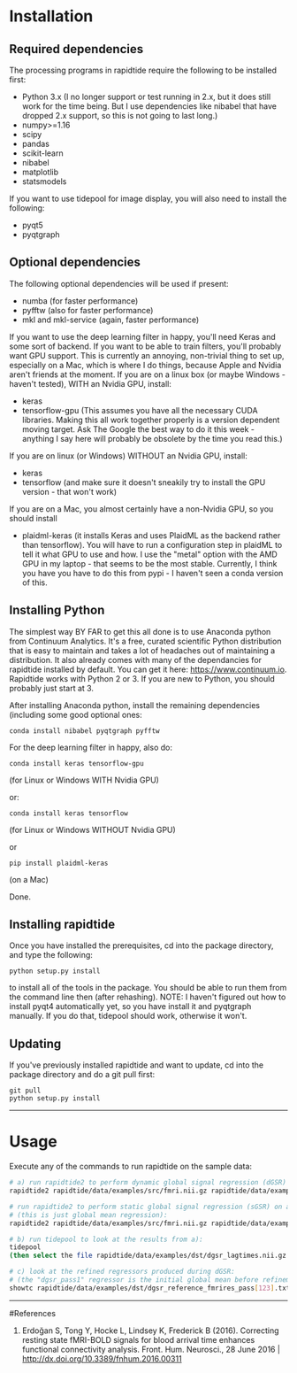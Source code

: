 # Installation


## Required dependencies
The processing programs in rapidtide require the following to be installed first:

* Python 3.x (I no longer support or test running in 2.x, but it does still work for the time being.  But I use dependencies like nibabel that have dropped 2.x support, so this is not going to last long.)
* numpy>=1.16
* scipy
* pandas
* scikit-learn
* nibabel
* matplotlib
* statsmodels

If you want to use tidepool for image display, you will also need to install the following:

* pyqt5
* pyqtgraph


## Optional dependencies
The following optional dependencies will be used if present:

* numba (for faster performance)
* pyfftw (also for faster performance)
* mkl and mkl-service (again, faster performance)

If you want to use the deep learning filter in happy, you'll need Keras and some sort of backend.  If you want to be able to train filters, you'll probably want GPU support.  This is currently an annoying, non-trivial thing to set up, especially on a Mac, which is where I do things, because Apple and Nvidia aren't friends at the moment.
If you are on a linux box (or maybe Windows - haven't tested), WITH an Nvidia GPU, install:

* keras
* tensorflow-gpu (This assumes you have all the necessary CUDA libraries.  Making this all work together properly is a version dependent moving target.  Ask The Google the best way to do it this week - anything I say here will probably be obsolete by the time you read this.)

If you are on linux (or Windows) WITHOUT an Nvidia GPU, install:
* keras
* tensorflow (and make sure it doesn't sneakily try to install the GPU version - that won't work)

If you are on a Mac, you almost certainly have a non-Nvidia GPU, so you should install

* plaidml-keras (it installs Keras and uses PlaidML as the backend rather than tensorflow).  You will have to run a configuration step in plaidML to tell it what GPU to use and how.  I use the "metal" option with the AMD GPU in my laptop - that seems to be the most stable.  Currently, I think you have you have to do this from pypi - I haven't seen a conda version of this.
 
 
## Installing Python
The simplest way BY FAR to get this all done is to use Anaconda python from Continuum Analytics.  It's a free, curated scientific Python distribution that is easy to maintain and takes a lot of headaches out of maintaining a distribution. It also already comes with many of the dependancies for rapidtide installed by default. You can get it here: https://www.continuum.io.  Rapidtide works with Python 2 or 3.  If you are new to Python, you should probably just start at 3.

After installing Anaconda python, install the remaining dependencies (including some good optional ones:

```
conda install nibabel pyqtgraph pyfftw 
```

For the deep learning filter in happy, also do:

```
conda install keras tensorflow-gpu
```
(for Linux or Windows WITH Nvidia GPU)

or:

```
conda install keras tensorflow
```
(for Linux or Windows WITHOUT Nvidia GPU)

or

```
pip install plaidml-keras
```
(on a Mac)


Done.


## Installing rapidtide
Once you have installed the prerequisites, cd into the package directory, and type the following:

```
python setup.py install
```
to install all of the tools in the package.  You should be able to run them from the command line
then (after rehashing).  NOTE: I haven't figured out how to install pyqt4 automatically yet, so you
have install it and pyqtgraph manually.  If you do that, tidepool should work, otherwise it won't.

## Updating

If you've previously installed rapidtide and want to update, cd into the package directory and do a git pull first:

```
git pull
python setup.py install
```

------------
# Usage

Execute any of the commands to run rapidtide on the sample data:

```bash
# a) run rapidtide2 to perform dynamic global signal regression (dGSR) on an fMRI file[1]:
rapidtide2 rapidtide/data/examples/src/fmri.nii.gz rapidtide/data/examples/dst/dgsr -L -r -15,15 --refinepasses=3

# run rapidtide2 to perform static global signal regression (sGSR) on an fMRI file[1] 
# (this is just global mean regression):
rapidtide2 rapidtide/data/examples/src/fmri.nii.gz rapidtide/data/examples/dst/sgsr -L -Z 0.0

# b) run tidepool to look at the results from a):
tidepool
(then select the file rapidtide/data/examples/dst/dgsr_lagtimes.nii.gz to load the maps)

# c) look at the refined regressors produced during dGSR:
# (the "dgsr_pass1" regressor is the initial global mean before refinement)
showtc rapidtide/data/examples/dst/dgsr_reference_fmrires_pass[123].txt
```

----------
#References
1) Erdoğan S, Tong Y, Hocke L, Lindsey K, Frederick B (2016). Correcting
	resting state fMRI-BOLD signals for blood arrival time enhances
	functional connectivity analysis. Front. Hum. Neurosci., 28 June 2016
	| http://dx.doi.org/10.3389/fnhum.2016.00311
